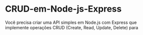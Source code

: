# CRUD-em-Node-js-Express
Você precisa criar uma API simples em Node.js com Express que implemente operações CRUD (Create, Read, Update, Delete) para


